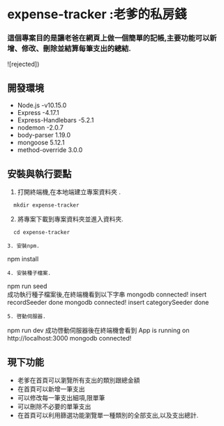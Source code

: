# expense-tracker :老爹的私房錢

### 這個專案目的是讓老爸在網頁上做一個簡單的記帳,主要功能可以新增、修改、刪除並結算每筆支出的總結.

![rejected])

## 開發環境

- Node.js -v10.15.0
- Express -4.17.1
- Express-Handlebars -5.2.1
- nodemon -2.0.7
- body-parser 1.19.0
- mongoose 5.12.1
- method-override 3.0.0

## 安裝與執行要點

1.  打開終端機,在本地端建立專案資料夾 .

```
  mkdir expense-tracker
```

2.  將專案下載到專案資料夾並進入資料夾.

```
  cd expense-tracker

3. 安裝npm.
```

npm install

```
4. 安裝種子檔案.
```

npm run seed  
 成功執行種子檔案後,在終端機看到以下字串
mongodb connected!
insert recordSeeder done
mongodb connected!
insert categorySeeder done

```
5. 啓動伺服器.
```

npm run dev
成功啓動伺服器後在終端機會看到
App is running on http://localhost:3000
mongodb connected!

## 現下功能

- 老爹在首頁可以瀏覽所有支出的類別跟總金額
- 在首頁可以新增一筆支出
- 可以修改每一筆支出細項,限單筆
- 可以刪除不必要的單筆支出
- 在首頁可以利用篩選功能瀏覽單一種類別的全部支出,以及支出總計.
